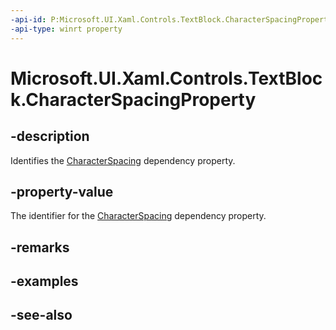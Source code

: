 ```yaml
---
-api-id: P:Microsoft.UI.Xaml.Controls.TextBlock.CharacterSpacingProperty
-api-type: winrt property
---
```


<!-- Property syntax
public Windows.UI.Xaml.DependencyProperty CharacterSpacingProperty { get; }
-->

# Microsoft.UI.Xaml.Controls.TextBlock.CharacterSpacingProperty

## -description
Identifies the [CharacterSpacing](textblock_characterspacing.md) dependency property.

## -property-value
The identifier for the [CharacterSpacing](textblock_characterspacing.md) dependency property.

## -remarks

## -examples

## -see-also
